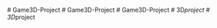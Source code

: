 
#   G a m e 3 D - P r o j e c t  
 #   G a m e 3 D - P r o j e c t  
 #   G a m e 3 D - P r o j e c t  
 #   3 D _ p r o j e c t  
 #   3 D _ p r o j e c t  
 